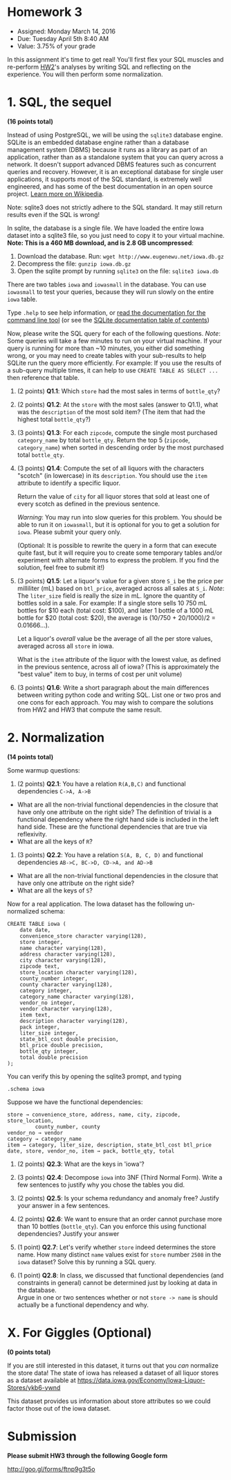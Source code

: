 # Homework 3

* Assigned: Monday March 14, 2016
* Due: Tuesday April 5th 8:40 AM
* Value: 3.75% of your grade

In this assignment it's time to get real!  You'll first flex your SQL
muscles and re-perform [HW2](http://github.com/w4111/hw2)'s analyses by
writing SQL and reflecting on the experience. You will then perform some normalization.


# 1. SQL, the sequel

**(16 points total)**


Instead of using PostgreSQL, we will be using the `sqlite3` database engine.
SQLite is an embedded database engine rather than a database management system (DBMS)
because it runs as a library as part of an application, rather than as a standalone
system that you can query across a network. It doesn't support advanced DBMS features
such as concurrent queries and recovery.  However, it is an exceptional database for
single user applications, it supports most of the SQL standard,
is extremely well engineered, and has some of the best documentation in an open 
source project.  [Learn more on Wikipedia](https://en.wikipedia.org/wiki/SQLite).

Note: sqlite3 does not strictly adhere to the SQL standard. It may still return results even if the SQL is wrong!

In sqlite, the database is a single file.  We have loaded the entire Iowa
dataset into a sqlite3 file, so you just need to copy it to your virtual machine.  **Note: This is a 460 MB download, and is 2.8 GB uncompressed**:

1. Download the database. Run: `wget http://www.eugenewu.net/iowa.db.gz`
2. Decompress the file: `gunzip iowa.db.gz`
3. Open the sqlite prompt by running `sqlite3` on the file: `sqlite3 iowa.db`

There are two tables `iowa` and `iowasmall` in the database. You can use `iowasmall` to test your queries, because they will run slowly on the entire `iowa` table.

Type `.help` to see help information, or [read the documentation for the command line tool](https://www.sqlite.org/cli.html) (or see the [SQLite documentation table of contents](https://www.sqlite.org/docs.html))

Now, please write the SQL query for each of the following questions. *Note*: Some queries will take a few minutes to run on your virtual machine. If your query is running for more than ~10 minutes, you either did something wrong, or you may need to create tables with your sub-results to help SQLite run the query more efficiently. For example: If you use the results of a sub-query multiple times, it can help to use `CREATE TABLE AS SELECT ...` then reference that table.

<!--1. (2 points) **Q1**: How many distinct types of items (by `item` attribute) is in this dataset?-->

<!--1. (2 points) **Q2**: How many distinct `vendor`s (by exact string comparison) are in this dataset?-->

1. (2 points) **Q1.1**: Which `store` had the most sales in terms of `bottle_qty`?

1. (2 points) **Q1.2**: At the `store` with the most sales (answer to Q1.1), what was the `description` of the most sold item? (The item that had the highest total `bottle_qty`?)

1. (3 points) **Q1.3**: For each `zipcode`, compute the single most purchased `category_name` by total `bottle_qty`. Return the top 5 (`zipcode`, `category_name`) when sorted in descending order by the most purchased total `bottle_qty`.

1. (3 points) **Q1.4**: Compute the set of all liquors with the characters "scotch" (in lowercase) in its `description`. You should use the `item` attribute to identify a specific liquor.

   Return the value of `city` for all liquor stores that sold at least one of every scotch as defined in the previous sentence.

   *Warning*: You may run into slow queries for this problem. You should be able to run it on `iowasmall`, but it is optional for you to get a solution for `iowa`. Please submit your query only.

   (Optional: It is possible to rewrite the query in a form that can execute quite fast, but it will require you to create some temporary tables and/or experiment with alternate forms to express the problem. If you find the solution, feel free to submit it!)

1. (3 points) **Q1.5**: Let a liquor's value for a given store `S_i` be the price per milliliter (mL) based on `btl_price`, averaged across all sales at `S_i`. *Note*: The `liter_size` field is really the size in mL. Ignore the quantity of bottles sold in a sale. For example: If a single store sells 10 750 mL bottles for $10 each (total cost: $100), and later 1 bottle of a 1000 mL bottle for $20 (total cost: $20), the average is (10/750 + 20/1000)/2 = 0.01666...).

   Let a liquor's _overall_ value be the average of all the per store values, averaged across all `store` in iowa.

   What is the `item` attribute of the liquor with the lowest value, as defined in the previous sentence, across all of iowa? (This is approximately the "best value" item to buy, in terms of cost per unit volume)


1. (3 points) **Q1.6**: Write a short paragraph about the main differences between writing python code 
and writing SQL.  List one or two pros and one cons for each approach. You may wish to compare the solutions from HW2 and HW3 that compute the same result.


# 2. Normalization

**(14 points total)** 


Some warmup questions:

1. (2 points) **Q2.1**: You have a relation `R(A,B,C)` and functional dependencies 
  `C->A, A->B`

  * What are all the non-trivial functional dependencies in the closure
    that have  only one attribute on the right side? The definition of trivial is a functional dependency where the right hand side is included in the left hand side. These are the functional dependencies that are true via reflexivity.
  * What are all the keys of `R`?

1. (3 points) **Q2.2**: You have a relation `S(A, B, C, D)` and functional dependencies 
  `AB->C, BC->D, CD->A, and AD->B`

  * What are all the non-trivial functional dependencies in the closure
    that have  only one attribute on the right side?
  * What are all the keys of `S`?

Now for a real application. 
The Iowa dataset has the following un-normalized schema:

    CREATE TABLE iowa (
        date date,
        convenience_store character varying(128),
        store integer,
        name character varying(128),
        address character varying(128),
        city character varying(128),
        zipcode text,
        store_location character varying(128),
        county_number integer,
        county character varying(128),
        category integer,
        category_name character varying(128),
        vendor_no integer,
        vendor character varying(128),
        item text,
        description character varying(128),
        pack integer,
        liter_size integer,
        state_btl_cost double precision,
        btl_price double precision,
        bottle_qty integer,
        total double precision
    );


You can verify this by opening the sqlite3 prompt, and typing

    .schema iowa

Suppose we have the functional dependencies:

    store → convenience_store, address, name, city, zipcode, store_location,
             county_number, county
    vendor_no → vendor
    category → category_name
    item → category, liter_size, description, state_btl_cost btl_price
    date, store, vendor_no, item → pack, bottle_qty, total


1. (2 points) **Q2.3**: What are the keys in 'iowa'?

1. (3 points) **Q2.4**: Decompose `iowa` into 3NF (Third Normal Form).  Write a few sentences to justify
  why you chose the tables you did.  

1. (2 points) **Q2.5**: Is your schema redundancy and anomaly free?  Justify your answer in
   a few sentences.

1. (2 points) **Q2.6**: We want to ensure that an order cannot purchase more than 10
   bottles (`bottle_qty`).  Can you enforce this using functional 
   dependencies?  Justify your answer

1. (1 point) **Q2.7**: Let's verify whether `store` indeed determines the store name.   How many distinct `name` values 
   exist for `store` number `2508` in the `iowa` dataset?  Solve this by running a SQL query.

1. (1 point) **Q2.8**: In class, we discussed that functional dependencies (and constraints in general) cannot be
  determined just by looking at data in the database.  
  Argue in one or two sentences whether or not `store -> name` is should actually be a functional dependency and why.  




# X.  For Giggles (Optional)

**(0 points total)**

If you are still interested in this dataset, it turns out that you _can_ normalize the store data!
The state of iowa has released a dataset of all liquor stores as a dataset available at
https://data.iowa.gov/Economy/Iowa-Liquor-Stores/ykb6-ywnd

This dataset provides us information about store attributes so we could factor those out of the iowa dataset.





# Submission

**Please submit HW3 through the following Google form**

http://goo.gl/forms/ftnp9g3t5o
